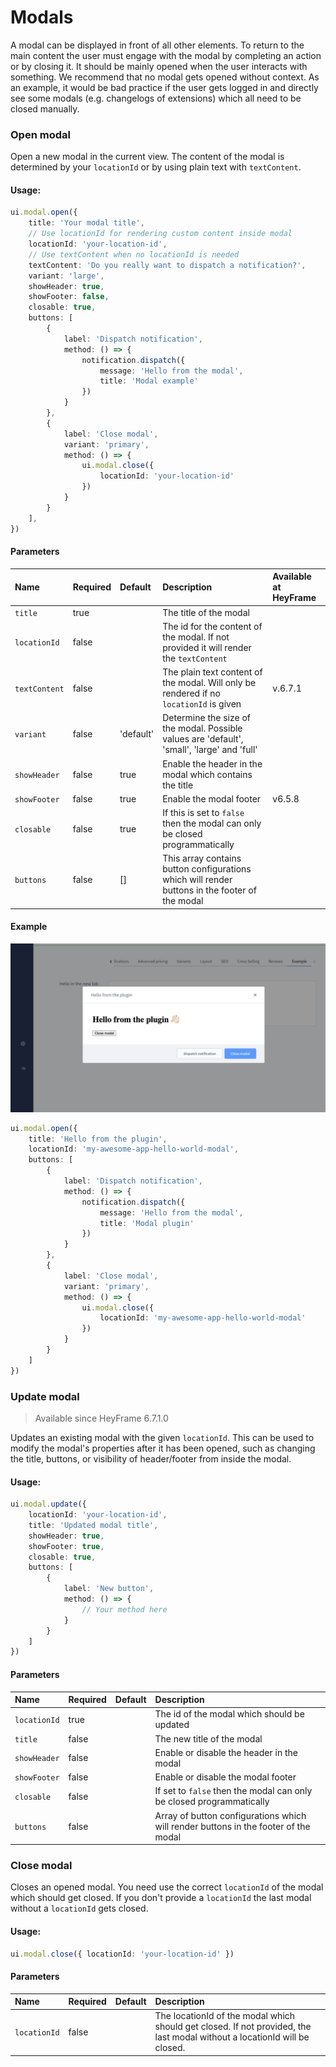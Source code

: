 # Modals

A modal can be displayed in front of all other elements. To return to the main content the user must engage
with the modal by completing an action or by closing it. It should be mainly opened when the user interacts with something.
We recommend that no modal gets opened without context. As an example, it would be bad practice if the user gets logged
in and directly see some modals (e.g. changelogs of extensions) which all need to be closed manually.

### Open modal
Open a new modal in the current view. The content of the modal is determined by your `locationId` or by using plain text with `textContent`.

#### Usage:
```ts
ui.modal.open({
    title: 'Your modal title',
    // Use locationId for rendering custom content inside modal
    locationId: 'your-location-id',
    // Use textContent when no locationId is needed
    textContent: 'Do you really want to dispatch a notification?',
    variant: 'large',
    showHeader: true,
    showFooter: false,
    closable: true,
    buttons: [
        {
            label: 'Dispatch notification',
            method: () => {
                notification.dispatch({
                    message: 'Hello from the modal',
                    title: 'Modal example'
                })
            }
        },
        {
            label: 'Close modal',
            variant: 'primary',
            method: () => {
                ui.modal.close({
                    locationId: 'your-location-id'
                })
            }
        }
    ],
})
```

#### Parameters
| Name          | Required | Default   | Description                                                                                    | Available at HeyFrame |
|:--------------|:---------|:----------|:-----------------------------------------------------------------------------------------------|:----------------------|
| `title`       | true     |           | The title of the modal                                                                         |                       |
| `locationId`  | false    |           | The id for the content of the modal. If not provided it will render the `textContent`          |                       |
| `textContent` | false    |           | The plain text content of the modal. Will only be rendered if no `locationId` is given         | v.6.7.1               |
| `variant`     | false    | 'default' | Determine the size of the modal. Possible values are 'default', 'small', 'large' and 'full'    |                       |
| `showHeader`  | false    | true      | Enable the header in the modal which contains the title                                        |                       |
| `showFooter`  | false    | true      | Enable the modal footer                                                                        | v6.5.8                |
| `closable`    | false    | true      | If this is set to `false` then the modal can only be closed programmatically                   |                       |
| `buttons`     | false    | []        | This array contains button configurations which will render buttons in the footer of the modal |                       |

#### Example
![Menu item example](./assets/modal-example.png)
```ts
ui.modal.open({
    title: 'Hello from the plugin',
    locationId: 'my-awesome-app-hello-world-modal',
    buttons: [
        {
            label: 'Dispatch notification',
            method: () => {
                notification.dispatch({
                    message: 'Hello from the modal',
                    title: 'Modal plugin'
                })
            }
        },
        {
            label: 'Close modal',
            variant: 'primary',
            method: () => {
                ui.modal.close({
                    locationId: 'my-awesome-app-hello-world-modal'
                })
            }
        }
    ]
})
```

### Update modal
> Available since HeyFrame 6.7.1.0

Updates an existing modal with the given `locationId`. This can be used to modify the modal's properties after it has been opened, such as changing the title, buttons, or visibility of header/footer from inside the modal.

#### Usage:
```ts
ui.modal.update({
    locationId: 'your-location-id',
    title: 'Updated modal title',
    showHeader: true,
    showFooter: true,
    closable: true,
    buttons: [
        {
            label: 'New button',
            method: () => {
                // Your method here
            }
        }
    ]
})
```

#### Parameters
| Name         | Required | Default | Description                                                                                    |
|:-------------|:---------|:--------|:-----------------------------------------------------------------------------------------------|
| `locationId` | true     |         | The id of the modal which should be updated                                                    |
| `title`      | false    |         | The new title of the modal                                                                     |
| `showHeader` | false    |         | Enable or disable the header in the modal                                                      |
| `showFooter` | false    |         | Enable or disable the modal footer                                                             |
| `closable`   | false    |         | If set to `false` then the modal can only be closed programmatically                           |
| `buttons`    | false    |         | Array of button configurations which will render buttons in the footer of the modal            |

### Close modal
Closes an opened modal. You need use the correct `locationId` of the modal which should get closed. If you don't provide a `locationId` the last modal without a `locationId` gets closed.

#### Usage:
```ts
ui.modal.close({ locationId: 'your-location-id' })
```

#### Parameters
| Name         | Required | Default | Description                                                                                                               |
|:-------------|:---------|:--------|:--------------------------------------------------------------------------------------------------------------------------|
| `locationId` | false    |         | The locationId of the modal which should get closed. If not provided, the last modal without a locationId will be closed. |
